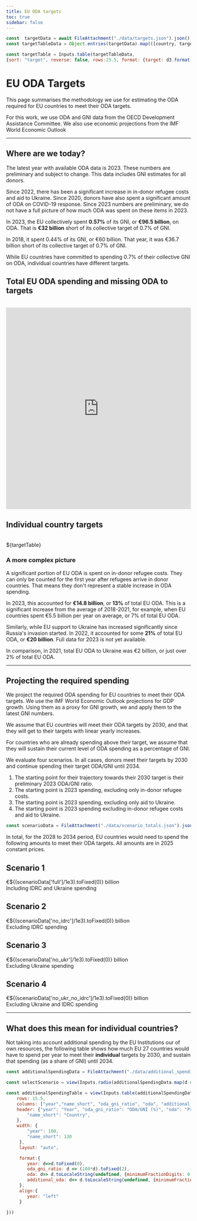 ```yaml
---
title: EU ODA targets
toc: true
sidebar: false
---
```



```js
const  targetData = await FileAttachment("./data/targets.json").json()
const targetTableData = Object.entries(targetData).map(([country, target]) => ({country, target}))
```

```js display
const targetTable = Inputs.table(targetTableData,
{sort: "target", reverse: false, rows:23.5, format: {target: d3.format(".1%")}})
```


# EU ODA Targets

This page summarises the methodology we use for estimating the ODA required for EU countries to meet their ODA targets.

<div class="note">
For this work, we use ODA and GNI data from the OECD Development Assistance Committee. We also use economic projections from the IMF World Economic Outlook
</div>

---

## Where are we today?
The latest year with available ODA data is 2023. These numbers are preliminary and subject to change. This data includes GNI estimates for all donors.

Since 2022, there has been a significant increase in in-donor refugee costs and aid to Ukraine. Since 2020, donors have also spent a significant amount of ODA on COVID-19 response. Since 2023 numbers are preliminary, we do not have a full picture of how much ODA was spent on these items in 2023.


In 2023, the EU collectively spent **0.57%** of its GNI, or **€96.5 billion**, on ODA. That is **€32 billion** short of its collective target of 0.7% of GNI.

In 2018, it spent 0.44% of its GNI, or €60 billion. That year, it was €36.7 billion short of its collective target of 0.7% of GNI.

While EU countries have committed to spending 0.7% of their collective GNI on ODA, individual countries have different targets.

<div class="grid grid-cols-2"style="grid-auto-rows: auto;">

<div class="card grid-rowspan-2" style="max-width: 640px;">
<h2>Total EU ODA spending and missing ODA to targets</h2><br>
<iframe src='https://flo.uri.sh/story/2462747/embed' title='Interactive or visual content' class='flourish-embed-iframe' frameborder='0' scrolling='no' style='width:100%;height:550px;' sandbox='allow-same-origin allow-forms allow-scripts allow-downloads allow-popups allow-popups-to-escape-sandbox allow-top-navigation-by-user-activation'></iframe>
</div>

<div class=card style="max-width:440px;">
<h2>Individual country targets</h2><br>
${targetTable}
</div>

</div>


### A more complex picture

A significant portion of EU ODA is spent on in-donor refugee costs. They can only be counted for the first year after refugees arrive in donor countries. That means they don't represent a stable increase in ODA spending.

In 2023, this accounted for **€14.8 billion**, or **13%** of total EU ODA. This is a significant increase from the average of 2018-2021, for example, when EU countries spent €5.5 billion per year on average, or 7% of total EU ODA.
 
Similarly, while EU support to Ukraine has increased significantly since Russia's invasion started. In 2022, it accounted for some **21%** of total EU ODA, or **€20 billion**. Full data for 2023 is not yet available.

In comparison, in 2021, total EU ODA to Ukraine was €2 billion, or just over 2% of total EU ODA.

---

## Projecting the required spending

We project the required ODA spending for EU countries to meet their ODA targets. We use the IMF World Economic Outlook projections for GDP growth. Using them as a proxy for GNI growth, we and apply them to the latest GNI numbers. 

We assume that EU countries will meet their ODA targets by 2030, and that they will get to their targets with linear yearly increases.

For countries who are already spending above their target, we assume that they will sustain their current level of ODA spending as a percentage of GNI.

We evaluate four scenarios. In all cases, donors meet their targets by 2030 and continue spending their target ODA/GNI until 2034.
1. The starting point for their trajectory towards their 2030 target is their preliminary 2023 ODA/GNI ratio.
2. The starting point is 2023 spending, excluding only in-donor refugee costs.
3. The starting point is 2023 spending, excluding only aid to Ukraine.
4. The starting point is 2023 spending excluding in-donor refugee costs and aid to Ukraine.

```js
const scenarioData = FileAttachment("./data/scenario_totals.json").json()
```

In  total, for the 2028 to 2034 period, EU countries would need to spend the following amounts to meet their ODA targets. All amounts are in 2025 constant prices.

<div class="grid grid-cols-4">

<div class="card">
<h2> Scenario 1</h2>
<div class="big">€${(scenarioData['full']/1e3).toFixed(0)} billion</div>
<div class="muted">Including IDRC and Ukraine spending</div>
</div>

<div class="card">
<h2> Scenario 2</h2>
<div class="big">€${(scenarioData['no_idrc']/1e3).toFixed(0)} billion</div>
<div class="muted">Excluding IDRC spending</div>
</div>

<div class="card">
<h2> Scenario 3</h2>
<div class="big">€${(scenarioData['no_ukr']/1e3).toFixed(0)} billion</div>
<div class="muted">Excluding Ukraine spending</div>
</div>

<div class="card">
<h2> Scenario 4</h2>
<div class="big">€${(scenarioData['no_ukr_no_idrc']/1e3).toFixed(0)} billion</div>
<div class="muted">Excluding Ukraine and IDRC spending</div>
</div>

</div>


---

## What does this mean for individual countries?

Not taking into account additional spending by the EU Institutions our of own resources, the following table shows how much EU 27 countries would have to spend per year to meet their **individual** targets by 2030, and sustain that spending (as a share of GNI) until 2034. 

```js
const additionalSpendingData = FileAttachment("./data/additional_spending_yearly.csv").csv({typed:true})
```


```js
const selectScenario = view(Inputs.radio(additionalSpendingData.map(d => d.indicator), {unique:true, value: "Full", label: "Select scenario"}))
```

<div class="card" style="max-width: 700px">

```js
const additionalSpendingTable = view(Inputs.table(additionalSpendingData.filter(d => d.indicator == selectScenario),{
    rows: 15.5,
    columns: ["year","name_short", "oda_gni_ratio", "oda", "additional_oda"],
    header: {"year": "Year", "oda_gni_ratio": "ODA/GNI (%)", "oda": "Projected ODA", "additional_oda": "Additional ODA",
        "name_short": "Country",
    },
    width: {
        "year": 100,
        "name_short": 130
     },
     layout: "auto",

     format:{
        year: d=>d.toFixed(0),
        oda_gni_ratio: d => (100*d).toFixed(2),
        oda: d=> d.toLocaleString(undefined, {minimumFractionDigits: 0, maximumFractionDigits: 1}),
        additional_oda: d=> d.toLocaleString(undefined, {minimumFractionDigits: 0, maximumFractionDigits: 1}),
     },
     align:{
        year: "left"
     }

}))
```

</div>
